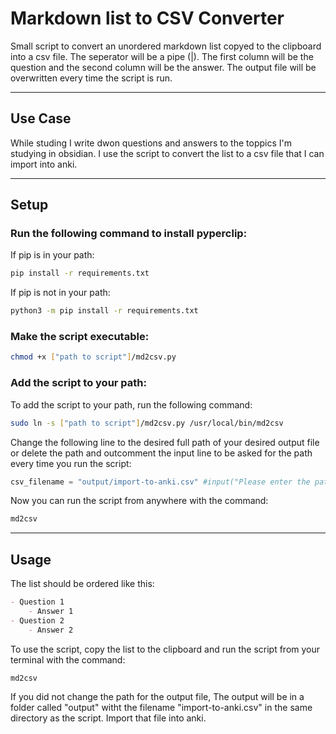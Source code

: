 # Markdown list to CSV Converter

Small script to convert an unordered markdown list copyed to the clipboard into a csv file. The seperator will be a pipe (|).
The first column will be the question and the second column will be the answer.
The output file will be overwritten every time the script is run.

---

## Use Case

While studing I write dwon questions and answers to the toppics I'm studying in obsidian. I use the script to convert the list to a csv file that I can import into anki.

---

## Setup

### Run the following command to install pyperclip:

If pip is in your path: 

```bash
pip install -r requirements.txt
``` 

If pip is not in your path:

```bash
python3 -m pip install -r requirements.txt
``` 

### Make the script executable:

```bash
chmod +x ["path to script"]/md2csv.py
```

### Add the script to your path:

To add the script to your path, run the following command:

```bash
sudo ln -s ["path to script"]/md2csv.py /usr/local/bin/md2csv
```

Change the following line to the desired full path of your desired output file or delete the path and outcomment the input line to be asked for the path every time you run the script:

```python
csv_filename = "output/import-to-anki.csv" #input("Please enter the path of the CSV file to be created: ")
```

Now you can run the script from anywhere with the command:

```bash
md2csv
```
---
## Usage

The list should be ordered like this:

```markdown
- Question 1
    - Answer 1
- Question 2
    - Answer 2
```
To use the script, copy the list to the clipboard and run the script from your terminal with the command:
    
```bash
md2csv
```

If you did not change the path for the output file, The output will be in a folder called "output" witht the filename "import-to-anki.csv" in the same directory as the script. Import that file into anki.